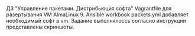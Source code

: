 ДЗ "Управление пакетами. Дистрибьюция софта"
 Vagrantfile для разертывания VM AlmaLinux 9.
 Ansible workbook packets.yml добавляет необходимый софт в vm. Задание выполнялоссь согласно инструкции представлены скриншоты.
